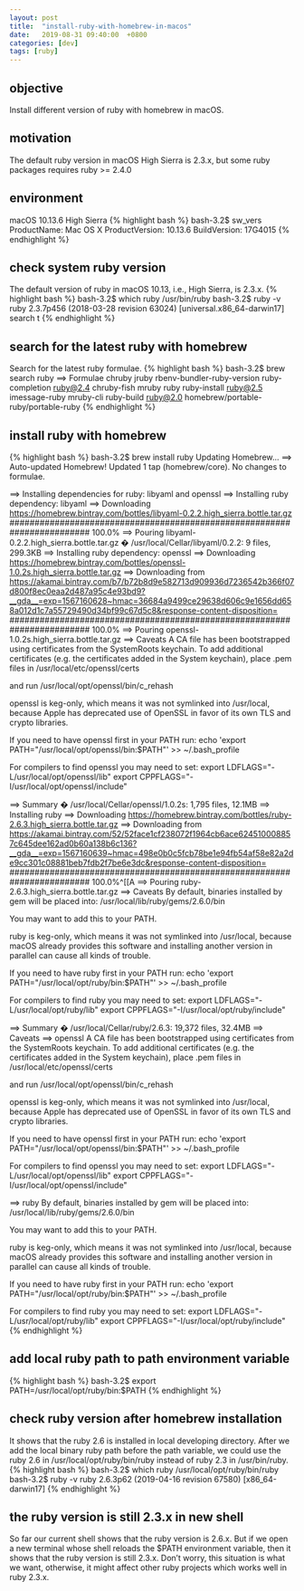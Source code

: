 ```yaml
---
layout: post
title:  "install-ruby-with-homebrew-in-macos"
date:   2019-08-31 09:40:00  +0800
categories: [dev]
tags: [ruby]
---
```


## objective
Install different version of ruby with homebrew in macOS.

## motivation
The default ruby version in macOS High Sierra is 2.3.x, but some ruby packages requires ruby >= 2.4.0

## environment
macOS 10.13.6 High Sierra
{% highlight bash %}
bash-3.2$ sw_vers
ProductName:    Mac OS X
ProductVersion: 10.13.6
BuildVersion:   17G4015
{% endhighlight %}

## check system ruby version
The default version of ruby in macOS 10.13, i.e., High Sierra, is 2.3.x.
{% highlight bash %}
bash-3.2$ which ruby
/usr/bin/ruby
bash-3.2$ ruby -v
ruby 2.3.7p456 (2018-03-28 revision 63024) [universal.x86_64-darwin17]
search t
{% endhighlight %}

## search for the latest ruby with homebrew
Search for the latest ruby formulae.
{% highlight bash %}
bash-3.2$ brew search ruby
==> Formulae
chruby                                          jruby                                           rbenv-bundler-ruby-version                      ruby-completion                                 ruby@2.4
chruby-fish                                     mruby                                           ruby                                            ruby-install                                    ruby@2.5
imessage-ruby                                   mruby-cli                                       ruby-build                                      ruby@2.0                                        homebrew/portable-ruby/portable-ruby
{% endhighlight %}

## install ruby with homebrew
{% highlight bash %}
bash-3.2$ brew install ruby
Updating Homebrew...
==> Auto-updated Homebrew!
Updated 1 tap (homebrew/core).
No changes to formulae.
 
==> Installing dependencies for ruby: libyaml and openssl
==> Installing ruby dependency: libyaml
==> Downloading https://homebrew.bintray.com/bottles/libyaml-0.2.2.high_sierra.bottle.tar.gz
######################################################################## 100.0%
==> Pouring libyaml-0.2.2.high_sierra.bottle.tar.gz
�  /usr/local/Cellar/libyaml/0.2.2: 9 files, 299.3KB
==> Installing ruby dependency: openssl
==> Downloading https://homebrew.bintray.com/bottles/openssl-1.0.2s.high_sierra.bottle.tar.gz
==> Downloading from https://akamai.bintray.com/b7/b72b8d9e582713d909936d7236542b366f07d800f8ec0eaa2d487a95c4e93bd9?__gda__=exp=1567160628~hmac=36684a9499ce29638d606c9e1656dd658a012d1c7a55729490d34bf99c67d5c8&response-content-disposition=
######################################################################## 100.0%
==> Pouring openssl-1.0.2s.high_sierra.bottle.tar.gz
==> Caveats
A CA file has been bootstrapped using certificates from the SystemRoots
keychain. To add additional certificates (e.g. the certificates added in
the System keychain), place .pem files in
  /usr/local/etc/openssl/certs
 
and run
  /usr/local/opt/openssl/bin/c_rehash
 
openssl is keg-only, which means it was not symlinked into /usr/local,
because Apple has deprecated use of OpenSSL in favor of its own TLS and crypto libraries.
 
If you need to have openssl first in your PATH run:
  echo 'export PATH="/usr/local/opt/openssl/bin:$PATH"' >> ~/.bash_profile
 
For compilers to find openssl you may need to set:
  export LDFLAGS="-L/usr/local/opt/openssl/lib"
  export CPPFLAGS="-I/usr/local/opt/openssl/include"
 
==> Summary
�  /usr/local/Cellar/openssl/1.0.2s: 1,795 files, 12.1MB
==> Installing ruby
==> Downloading https://homebrew.bintray.com/bottles/ruby-2.6.3.high_sierra.bottle.tar.gz
==> Downloading from https://akamai.bintray.com/52/52face1cf238072f1964cb6ace624510008857c645dee162ad0b60a138b6c136?__gda__=exp=1567160639~hmac=498e0b0c5fcb78be1e94fb54af58e82a2de9cc301c08881beb7fdb2f7be6e3dc&response-content-disposition=
######################################################################## 100.0%^[[A
==> Pouring ruby-2.6.3.high_sierra.bottle.tar.gz
==> Caveats
By default, binaries installed by gem will be placed into:
  /usr/local/lib/ruby/gems/2.6.0/bin
 
You may want to add this to your PATH.
 
ruby is keg-only, which means it was not symlinked into /usr/local,
because macOS already provides this software and installing another version in
parallel can cause all kinds of trouble.
 
If you need to have ruby first in your PATH run:
  echo 'export PATH="/usr/local/opt/ruby/bin:$PATH"' >> ~/.bash_profile
 
For compilers to find ruby you may need to set:
  export LDFLAGS="-L/usr/local/opt/ruby/lib"
  export CPPFLAGS="-I/usr/local/opt/ruby/include"
 
==> Summary
�  /usr/local/Cellar/ruby/2.6.3: 19,372 files, 32.4MB
==> Caveats
==> openssl
A CA file has been bootstrapped using certificates from the SystemRoots
keychain. To add additional certificates (e.g. the certificates added in
the System keychain), place .pem files in
  /usr/local/etc/openssl/certs
 
and run
  /usr/local/opt/openssl/bin/c_rehash
 
openssl is keg-only, which means it was not symlinked into /usr/local,
because Apple has deprecated use of OpenSSL in favor of its own TLS and crypto libraries.
 
If you need to have openssl first in your PATH run:
  echo 'export PATH="/usr/local/opt/openssl/bin:$PATH"' >> ~/.bash_profile
 
For compilers to find openssl you may need to set:
  export LDFLAGS="-L/usr/local/opt/openssl/lib"
  export CPPFLAGS="-I/usr/local/opt/openssl/include"
 
==> ruby
By default, binaries installed by gem will be placed into:
  /usr/local/lib/ruby/gems/2.6.0/bin
 
You may want to add this to your PATH.
 
ruby is keg-only, which means it was not symlinked into /usr/local,
because macOS already provides this software and installing another version in
parallel can cause all kinds of trouble.
 
If you need to have ruby first in your PATH run:
  echo 'export PATH="/usr/local/opt/ruby/bin:$PATH"' >> ~/.bash_profile
 
For compilers to find ruby you may need to set:
  export LDFLAGS="-L/usr/local/opt/ruby/lib"
  export CPPFLAGS="-I/usr/local/opt/ruby/include"
{% endhighlight %}

## add local ruby path to path environment variable
{% highlight bash %}
bash-3.2$ export PATH=/usr/local/opt/ruby/bin:$PATH
{% endhighlight %}

## check ruby version after homebrew installation 
It shows that the ruby 2.6 is installed in local developing directory. After we add the local binary ruby path before the path variable, we could use the ruby 2.6 in /usr/local/opt/ruby/bin/ruby instead of ruby 2.3 in /usr/bin/ruby.
{% highlight bash %}
bash-3.2$ which ruby
/usr/local/opt/ruby/bin/ruby
bash-3.2$ ruby -v
ruby 2.6.3p62 (2019-04-16 revision 67580) [x86_64-darwin17]
{% endhighlight %}

## the ruby version is still 2.3.x in new shell 
So far our current shell shows that the ruby version is 2.6.x. But if we open a new terminal whose shell reloads the $PATH environment variable, then it shows that the ruby version is still 2.3.x. Don’t worry, this situation is what we want, otherwise, it might affect other ruby projects which works well in ruby 2.3.x.

